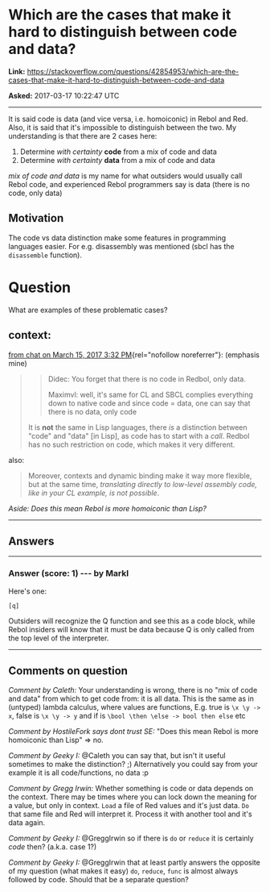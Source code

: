 # Which are the cases that make it hard to distinguish between code and data?

**Link:**
<https://stackoverflow.com/questions/42854953/which-are-the-cases-that-make-it-hard-to-distinguish-between-code-and-data>

**Asked:** 2017-03-17 10:22:47 UTC

------------------------------------------------------------------------

It is said code is data (and vice versa, i.e. homoiconic) in Rebol and
Red. Also, it is said that it\'s impossible to distinguish between the
two. My understanding is that there are 2 cases here:

1.  Determine *with certainty* **code** from a mix of code and data
2.  Determine *with certainty* **data** from a mix of code and data

*mix of code and data* is my name for what outsiders would usually call
Rebol code, and experienced Rebol programmers say is data (there is no
code, only data)

## Motivation

The code vs data distinction make some features in programming languages
easier. For e.g. disassembly was mentioned (sbcl has the `disassemble`
function).

# Question

What are examples of these problematic cases?

## context:

[from chat on March 15, 2017 3:32
PM](https://gitter.im/red/help?at=58c91845dd08b4b859d361a6){rel="nofollow noreferrer"}:
(emphasis mine)

> > Didec: You forget that there is no code in Redbol, only data.
> >
> > Maximvl: well, it\'s same for CL and SBCL complies everything down
> > to native code and since code = data, one can say that there is no
> > data, only code
>
> It is **not** the same in Lisp languages, there *is* a distinction
> between \"code\" and \"data\" \[in Lisp\], as code has to start with a
> *call*. Redbol has no such restriction on code, which makes it very
> different.

also:

> Moreover, contexts and dynamic binding make it way more flexible, but
> at the same time, *translating directly to low-level assembly code,
> like in your CL example, is not possible*.

*Aside: Does this mean Rebol is more homoiconic than Lisp?*

------------------------------------------------------------------------

## Answers

------------------------------------------------------------------------

### Answer (score: 1) --- by MarkI

Here\'s one:

    [q]

Outsiders will recognize the Q function and see this as a code block,
while Rebol insiders will know that it must be data because Q is only
called from the top level of the interpreter.

------------------------------------------------------------------------

## Comments on question

*Comment by Caleth:* Your understanding is wrong, there is no \"mix of
code and data\" from which to get code from: it is all data. This is the
same as in (untyped) lambda calculus, where values are functions, E.g.
true is `\x \y -> x`, false is `\x \y -> y` and if is
`\bool \then \else -> bool then else` etc

*Comment by HostileFork says dont trust SE:* \"Does this mean Rebol is
more homoiconic than Lisp\" =\> no.

*Comment by Geeky I:* \@Caleth you can say that, but isn\'t it useful
sometimes to make the distinction? ;) Alternatively you could say from
your example it is all code/functions, no data :p

*Comment by Gregg Irwin:* Whether something is code or data depends on
the context. There may be times where you can lock down the meaning for
a value, but only in context. `Load` a file of Red values and it\'s just
data. `Do` that same file and Red will interpret it. Process it with
another tool and it\'s data again.

*Comment by Geeky I:* \@GreggIrwin so if there is `do` or `reduce` it is
certainly *code* then? (a.k.a. case 1?)

*Comment by Geeky I:* \@GreggIrwin that at least partly answers the
opposite of my question (what makes it easy) `do`, `reduce`, `func` is
almost always followed by code. Should that be a separate question?
